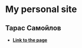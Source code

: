 # My personal site

## Тарас Самойлов

- **[Link to the page](https://taras21071988.github.io/index.html)**
